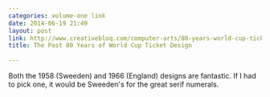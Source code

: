 ```yaml
---
categories: volume-one link
date: 2014-06-19 21:49
layout: post
link: http://www.creativebloq.com/computer-arts/80-years-world-cup-ticket-designs-61411991
title: The Past 80 Years of World Cup Ticket Design
  
---
```



Both the 1958 (Sweeden) and 1966 (England) designs are fantastic. If I had to pick one, it would be Sweeden's for the great serif numerals. 
